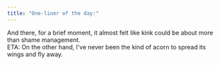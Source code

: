 ```yaml
---
title: "One-liner of the day:"
---
```


<p>And there, for a brief moment, it almost felt like kink could be about more than shame management.
<br/>
ETA: On the other hand, I've never been the kind of acorn to spread its wings and fly away.</p>
